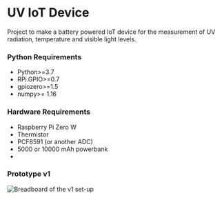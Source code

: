 # UV IoT Device

Project to make a battery powered IoT device for the measurement of UV radiation, temperature and visible light levels.

### Python Requirements

- Python>=3.7
- RPi.GPIO>=0.7
- gpiozero>=1.5
- numpy>= 1.16

### Hardware Requirements

- Raspberry Pi Zero W
- Thermistor
- PCF8591 (or another ADC)
- 5000 or 10000 mAh powerbank
-

### Prototype v1

![Breadboard of the v1 set-up](/home/darren/Downloads/IMG_20200521_183127.jpg)
